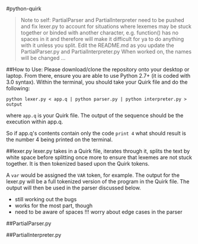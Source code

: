 #python-quirk

>Note to self: PartialParser and PartialInterpreter need to be pushed and fix lexer.py to account for
situations where lexemes may be stuck together or binded with another character, e.g. function() has no
spaces in it and therefore will make it difficult for ya to do anything with it unless you split.
Edit the README.md as you update the PartialParser.py and PartialInterpreter.py
When worked on, the names will be changed ...

##How to Use:
Please download/clone the repository onto your desktop or laptop. From there, ensure you
are able to use Python 2.7+ (it is coded with 3.0 syntax). Within the terminal, you should
take your Quirk file and do the following:

`python lexer.py < app.q | python parser.py | python interpreter.py > output`

where `app.q` is your Quirk file. The output of the sequence should be the execution within app.q.

So if app.q's contents contain only the code `print 4` what should result is the number 4 being printed
on the terminal.

##lexer.py
lexer.py takes in a Quirk file, iterates through it, splits the text by white space before splitting once
more to ensure that lexemes are not stuck together. It is then tokenized based upon the Quirk tokens.

A `var` would be assigned the `VAR` token, for example. The output for the lexer.py will be a full tokenized
version of the program in the Quirk file. The output will then be used in the parser discussed below.

* still working out the bugs
* works for the most part, though
* need to be aware of spaces !!! worry about edge cases in the parser

##PartialParser.py

##PartialInterpreter.py
